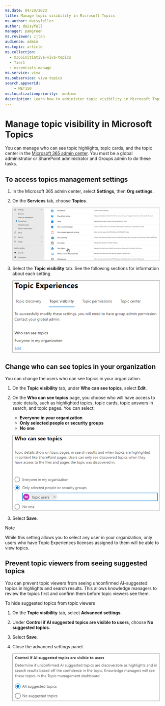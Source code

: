 ```yaml
---
ms.date: 04/20/2023
title: Manage topic visibility in Microsoft Topics
ms.author: daisyfeller
author: daisyfell
manager: pamgreen
ms.reviewer: cjtan
audience: admin
ms.topic: article
ms.collection:
  - m365initiative-viva-topics
  - Tier1
  - essentials-manage
ms.service: viva 
ms.subservice: viva-topics 
search.appverid:
    - MET150  
ms.localizationpriority:  medium
description: Learn how to administer topic visibility in Microsoft Topics.
---
```


# Manage topic visibility in Microsoft Topics

You can manage who can see topic highlights, topic cards, and the topic center in the [Microsoft 365 admin center](https://admin.microsoft.com). You must be a global administrator or SharePoint administrator and Groups admin to do these tasks.

## To access topics management settings

1. In the Microsoft 365 admin center, select **Settings**, then **Org settings**.
2. On the **Services** tab, choose **Topics**.

    ![Screenshot of the Services tab with Topics selected.](../media/knowledge-management/org-settings-topics.png)

3. Select the **Topic visibility** tab. See the following sections for information about each setting.

    ![Screenshot of the Topic visibility tab.](../media/knowledge-network-settings-topic-visibility.png)

##  Change who can see topics in your organization

You can change the users who can see topics in your organization.

1. On the **Topic visibility** tab, under **Who can see topics**, select **Edit**.
2. On the **Who can see topics** page, you choose who will have access to topic details, such as highlighted topics, topic cards, topic answers in search, and topic pages. You can select:
    - **Everyone in your organization**
    - **Only selected people or security groups**
    - **No one**

    ![Screenshot of the Who can see topics page.](../media/k-manage-who-can-see-topics.png)

3. Select **Save**.  

> [!NOTE]
> While this setting allows you to select any user in your organization, only users who have Topic Experiences licenses assigned to them will be able to view topics.

## Prevent topic viewers from seeing suggested topics

You can prevent topic viewers from seeing unconfirmed AI-suggested topics in highlights and search results. This allows knowledge managers to review the topics first and confirm them before topic viewers see them.

To hide suggested topics from topic viewers

1. On the **Topic visibility** tab, select **Advanced settings**.
1. Under **Control if AI suggested topics are visible to users**, choose **No suggested topics**.
1. Select **Save**.
1. Close the advanced settings panel.

    ![Screenshot of exclude suggested topics user interface.](../media/km-show-suggested-topics.png)
